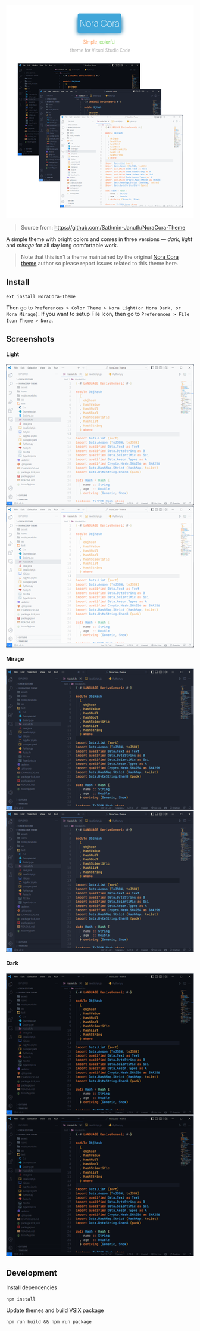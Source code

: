 ![NoraCora-Theme](assets/header.png)

> Source from: https://github.com/Sathmin-Januth/NoraCora-Theme

A simple theme with bright colors and comes in three versions — *dark*, *light* and *mirage* for all day long comfortable work.

> Note that this isn't a theme maintained by the original [Nora Cora theme](https://github.com/Sathmin-Januth/NoraCora-Theme) author so please report issues related to this theme here.

## Install

```shell
ext install NoraCora-Theme
```

Then go to `Preferences > Color Theme > Nora Light(or Nora Dark, or Nora Mirage)`.
If you want to setup File Icon, then go to `Preferences > File Icon Theme > Nora`.

## Screenshots

#### Light
![Light](assets/light.png)
![Light Bordered](assets/light-bordered.png)

#### Mirage
![Mirage](assets/mirage.png)
![Mirage Bordered](assets/mirage-bordered.png)

#### Dark
![Dark](assets/dark.png)
![Dark Bordered](assets/dark-bordered.png)

## Development

Install dependencies
```shell
npm install
```

Update themes and build VSIX package
```shell
npm run build && npm run package
```
